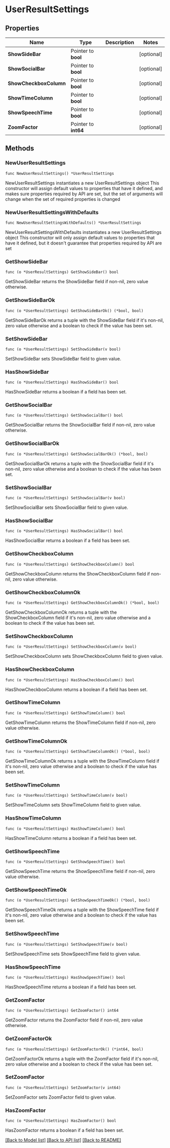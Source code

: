 # UserResultSettings

## Properties

Name | Type | Description | Notes
------------ | ------------- | ------------- | -------------
**ShowSideBar** | Pointer to **bool** |  | [optional] 
**ShowSocialBar** | Pointer to **bool** |  | [optional] 
**ShowCheckboxColumn** | Pointer to **bool** |  | [optional] 
**ShowTimeColumn** | Pointer to **bool** |  | [optional] 
**ShowSpeechTime** | Pointer to **bool** |  | [optional] 
**ZoomFactor** | Pointer to **int64** |  | [optional] 

## Methods

### NewUserResultSettings

`func NewUserResultSettings() *UserResultSettings`

NewUserResultSettings instantiates a new UserResultSettings object
This constructor will assign default values to properties that have it defined,
and makes sure properties required by API are set, but the set of arguments
will change when the set of required properties is changed

### NewUserResultSettingsWithDefaults

`func NewUserResultSettingsWithDefaults() *UserResultSettings`

NewUserResultSettingsWithDefaults instantiates a new UserResultSettings object
This constructor will only assign default values to properties that have it defined,
but it doesn't guarantee that properties required by API are set

### GetShowSideBar

`func (o *UserResultSettings) GetShowSideBar() bool`

GetShowSideBar returns the ShowSideBar field if non-nil, zero value otherwise.

### GetShowSideBarOk

`func (o *UserResultSettings) GetShowSideBarOk() (*bool, bool)`

GetShowSideBarOk returns a tuple with the ShowSideBar field if it's non-nil, zero value otherwise
and a boolean to check if the value has been set.

### SetShowSideBar

`func (o *UserResultSettings) SetShowSideBar(v bool)`

SetShowSideBar sets ShowSideBar field to given value.

### HasShowSideBar

`func (o *UserResultSettings) HasShowSideBar() bool`

HasShowSideBar returns a boolean if a field has been set.

### GetShowSocialBar

`func (o *UserResultSettings) GetShowSocialBar() bool`

GetShowSocialBar returns the ShowSocialBar field if non-nil, zero value otherwise.

### GetShowSocialBarOk

`func (o *UserResultSettings) GetShowSocialBarOk() (*bool, bool)`

GetShowSocialBarOk returns a tuple with the ShowSocialBar field if it's non-nil, zero value otherwise
and a boolean to check if the value has been set.

### SetShowSocialBar

`func (o *UserResultSettings) SetShowSocialBar(v bool)`

SetShowSocialBar sets ShowSocialBar field to given value.

### HasShowSocialBar

`func (o *UserResultSettings) HasShowSocialBar() bool`

HasShowSocialBar returns a boolean if a field has been set.

### GetShowCheckboxColumn

`func (o *UserResultSettings) GetShowCheckboxColumn() bool`

GetShowCheckboxColumn returns the ShowCheckboxColumn field if non-nil, zero value otherwise.

### GetShowCheckboxColumnOk

`func (o *UserResultSettings) GetShowCheckboxColumnOk() (*bool, bool)`

GetShowCheckboxColumnOk returns a tuple with the ShowCheckboxColumn field if it's non-nil, zero value otherwise
and a boolean to check if the value has been set.

### SetShowCheckboxColumn

`func (o *UserResultSettings) SetShowCheckboxColumn(v bool)`

SetShowCheckboxColumn sets ShowCheckboxColumn field to given value.

### HasShowCheckboxColumn

`func (o *UserResultSettings) HasShowCheckboxColumn() bool`

HasShowCheckboxColumn returns a boolean if a field has been set.

### GetShowTimeColumn

`func (o *UserResultSettings) GetShowTimeColumn() bool`

GetShowTimeColumn returns the ShowTimeColumn field if non-nil, zero value otherwise.

### GetShowTimeColumnOk

`func (o *UserResultSettings) GetShowTimeColumnOk() (*bool, bool)`

GetShowTimeColumnOk returns a tuple with the ShowTimeColumn field if it's non-nil, zero value otherwise
and a boolean to check if the value has been set.

### SetShowTimeColumn

`func (o *UserResultSettings) SetShowTimeColumn(v bool)`

SetShowTimeColumn sets ShowTimeColumn field to given value.

### HasShowTimeColumn

`func (o *UserResultSettings) HasShowTimeColumn() bool`

HasShowTimeColumn returns a boolean if a field has been set.

### GetShowSpeechTime

`func (o *UserResultSettings) GetShowSpeechTime() bool`

GetShowSpeechTime returns the ShowSpeechTime field if non-nil, zero value otherwise.

### GetShowSpeechTimeOk

`func (o *UserResultSettings) GetShowSpeechTimeOk() (*bool, bool)`

GetShowSpeechTimeOk returns a tuple with the ShowSpeechTime field if it's non-nil, zero value otherwise
and a boolean to check if the value has been set.

### SetShowSpeechTime

`func (o *UserResultSettings) SetShowSpeechTime(v bool)`

SetShowSpeechTime sets ShowSpeechTime field to given value.

### HasShowSpeechTime

`func (o *UserResultSettings) HasShowSpeechTime() bool`

HasShowSpeechTime returns a boolean if a field has been set.

### GetZoomFactor

`func (o *UserResultSettings) GetZoomFactor() int64`

GetZoomFactor returns the ZoomFactor field if non-nil, zero value otherwise.

### GetZoomFactorOk

`func (o *UserResultSettings) GetZoomFactorOk() (*int64, bool)`

GetZoomFactorOk returns a tuple with the ZoomFactor field if it's non-nil, zero value otherwise
and a boolean to check if the value has been set.

### SetZoomFactor

`func (o *UserResultSettings) SetZoomFactor(v int64)`

SetZoomFactor sets ZoomFactor field to given value.

### HasZoomFactor

`func (o *UserResultSettings) HasZoomFactor() bool`

HasZoomFactor returns a boolean if a field has been set.


[[Back to Model list]](../README.md#documentation-for-models) [[Back to API list]](../README.md#documentation-for-api-endpoints) [[Back to README]](../README.md)


